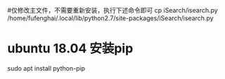 #仅修改主文件，不需要重新安装，执行下述命令即可
cp iSearch/isearch.py /home/fufenghai/.local/lib/python2.7/site-packages/iSearch/isearch.py

# ubuntu 18.04 安装pip
sudo apt install python-pip
